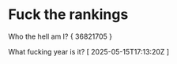 # Fuck the rankings

Who the hell am I?
{ 36821705 }

What fucking year is it?
[ 2025-05-15T17:13:20Z ]
